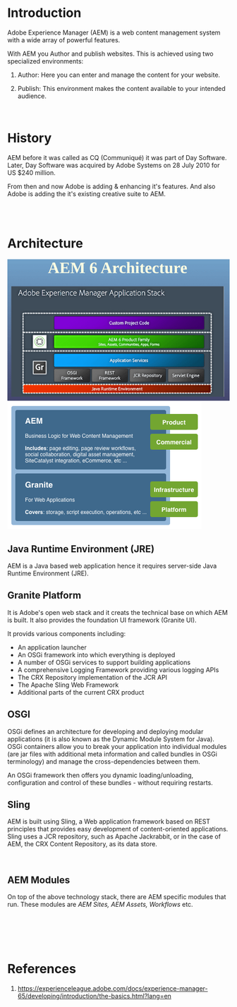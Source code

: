 # Introduction
Adobe Experience Manager (AEM) is a web content management system with a wide array of powerful features.


With AEM you Author and publish websites. This is achieved using two specialized environments:
1. Author:
    Here you can enter and manage the content for your website.

2. Publish:
    This environment makes the content available to your intended audience.

<br>

# History
AEM before it was called as CQ (Communiqué) it was part of Day Software.
Later, Day Software was acquired by Adobe Systems on 28 July 2010 for US $240 million.

From then and now Adobe is adding & enhancing it's features. And also Adobe is adding the it's existing creative suite to AEM.

<br>
<br>

# Architecture
<img title="aem architecture" alt="aem architecture" src="./images/aem2.png">

<br>

<img title="aem architecture" alt="aem architecture" src="./images/aem1.png">

<br>

## Java Runtime Environment (JRE)

AEM is a Java based web application hence it requires server-side Java Runtime Environment (JRE).

## Granite Platform
It is Adobe's open web stack and it creats the technical base on which AEM is built. It also provides the foundation UI framework (Granite UI).

It provids various components including:
* An application launcher
* An OSGi framework into which everything is deployed
* A number of OSGi services to support building applications
* A comprehensive Logging Framework providing various logging APIs
* The CRX Repository implementation of the JCR API
* The Apache Sling Web Framework
* Additional parts of the current CRX product

## OSGI
OSGi defines an architecture for developing and deploying modular applications (it is also known as the Dynamic Module System for Java). OSGi containers allow you to break your application into individual modules (are jar files with additional meta information and called bundles in OSGi terminology) and manage the cross-dependencies between them.

An OSGi framework then offers you dynamic loading/unloading, configuration and control of these bundles - without requiring restarts.


## Sling
AEM is built using Sling, a Web application framework based on REST principles that provides easy development of content-oriented applications. Sling uses a JCR repository, such as Apache Jackrabbit, or in the case of AEM, the CRX Content Repository, as its data store. 

<br>

## AEM Modules

On top of the above technology stack, there are AEM specific modules that run. These modules are *AEM Sites, AEM Assets, Workflows* etc. 

<br>
<br>
<br>
<br>

# References
1. https://experienceleague.adobe.com/docs/experience-manager-65/developing/introduction/the-basics.html?lang=en